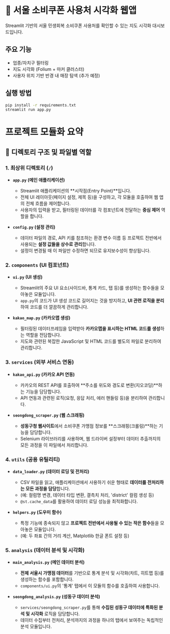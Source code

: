 # 📍 서울 소비쿠폰 사용처 시각화 웹앱

Streamlit 기반의 서울 민생회복 소비쿠폰 사용처를 확인할 수 있는 지도 시각화 대시보드입니다.

## 주요 기능
- 업종/자치구 필터링
- 지도 시각화 (Folium + 마커 클러스터)
- 사용자 위치 기반 반경 내 매장 탐색 (추가 예정)

## 실행 방법
```bash
pip install -r requirements.txt
streamlit run app.py
```


# 프로젝트 모듈화 요약

## 📂 디렉토리 구조 및 파일별 역할

### 1. 최상위 디렉토리 (`/`)

- **`app.py` (메인 애플리케이션)**
  - Streamlit 애플리케이션의 **시작점(Entry Point)**입니다.
  - 전체 UI 레이아웃(페이지 설정, 제목 등)을 구성하고, 각 모듈을 호출하여 웹 앱의 전체 흐름을 제어합니다.
  - 사용자의 입력을 받고, 필터링된 데이터를 각 컴포넌트에 전달하는 **중심 제어** 역할을 합니다.

- **`config.py` (설정 관리)**
  - 데이터 파일의 경로, API 키를 참조하는 환경 변수 이름 등 프로젝트 전반에서 사용되는 **설정 값들을 상수로 관리**합니다.
  - 설정이 변경될 때 이 파일만 수정하면 되므로 유지보수성이 향상됩니다.

### 2. `components` (UI 컴포넌트)

- **`ui.py` (UI 생성)**
  - Streamlit의 주요 UI 요소(사이드바, 통계 카드, 탭 등)를 생성하는 함수들을 모아놓은 모듈입니다.
  - `app.py`의 코드가 UI 생성 코드로 길어지는 것을 방지하고, **UI 관련 로직을 분리**하여 코드를 더 깔끔하게 관리합니다.

- **`kakao_map.py` (카카오맵 생성)**
  - 필터링된 데이터프레임을 입력받아 **카카오맵을 표시하는 HTML 코드를 생성**하는 역할을 전담합니다.
  - 지도와 관련된 복잡한 JavaScript 및 HTML 코드를 별도의 파일로 분리하여 관리합니다.

### 3. `services` (외부 서비스 연동)

- **`kakao_api.py` (카카오 API 연동)**
  - 카카오의 REST API를 호출하여 **주소를 위도와 경도로 변환(지오코딩)**하는 기능을 담당합니다.
  - API 연동과 관련된 로직(요청, 응답 처리, 에러 핸들링 등)을 분리하여 관리합니다.

- **`seongdong_scraper.py` (웹 스크래핑)**
  - **성동구청 웹사이트**에서 소비쿠폰 가맹점 정보를 **스크래핑(크롤링)**하는 기능을 담당합니다.
  - Selenium 라이브러리를 사용하며, 웹 드라이버 설정부터 데이터 추출까지의 모든 과정을 이 파일에서 처리합니다.

### 4. `utils` (공용 유틸리티)

- **`data_loader.py` (데이터 로딩 및 전처리)**
  - CSV 파일을 읽고, 애플리케이션에서 사용하기 쉬운 형태로 **데이터를 전처리하는 모든 과정을 담당**합니다.
  - (예: 컬럼명 변경, 데이터 타입 변환, 결측치 처리, 'district' 컬럼 생성 등)
  - `@st.cache_data`를 활용하여 데이터 로딩 성능을 최적화합니다.

- **`helpers.py` (도우미 함수)**
  - 특정 기능에 종속되지 않고 **프로젝트 전반에서 사용될 수 있는 작은 함수**들을 모아놓은 모듈입니다.
  - (예: 두 좌표 간의 거리 계산, Matplotlib 한글 폰트 설정 등)

### 5. `analysis` (데이터 분석 및 시각화)

- **`main_analysis.py` (메인 데이터 분석)**
  - **전체 서울시 가맹점 데이터**를 기반으로 통계 분석 및 시각화(차트, 히트맵 등)를 생성하는 함수를 포함합니다.
  - `components/ui.py`의 '통계' 탭에서 이 모듈의 함수를 호출하여 사용합니다.

- **`seongdong_analysis.py` (성동구 데이터 분석)**
  - `services/seongdong_scraper.py`를 통해 **수집된 성동구 데이터에 특화된 분석 및 시각화** 로직을 담당합니다.
  - 데이터 수집부터 전처리, 분석까지의 과정을 하나의 탭에서 보여주는 독립적인 분석 모듈입니다.

